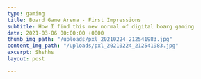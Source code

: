 ```yaml
---
type: gaming
title: Board Game Arena - First Impressions
subtitle: How I find this new normal of digital boarg gaming
date: 2021-03-06 00:00:00 +0000
thumb_img_path: "/uploads/pxl_20210224_212541983.jpg"
content_img_path: "/uploads/pxl_20210224_212541983.jpg"
excerpt: Shshhs
layout: post

---
```

